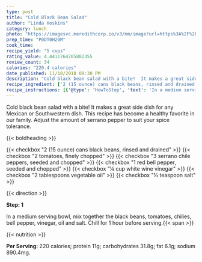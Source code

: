```yaml
---
type: post
title: "Cold Black Bean Salad"
author: "Linda Hoskins"
category: lunch
photo: "https://imagesvc.meredithcorp.io/v3/mm/image?url=https%3A%2F%2Fimages.media-allrecipes.com%2Fuserphotos%2F953315.jpg"
prep_time: "P0DT0H20M"
cook_time: 
recipe_yield: "5 cups"
rating_value: 4.4411764705882355
review_count: 34
calories: "220.4 calories"
date_published: 11/18/2018 09:30 PM
description: "Cold black bean salad with a bite!  It makes a great side dish for any Mexican or Southwestern dish. This recipe has become a healthy favorite in our family. Adjust the amount of serrano pepper to suit your spice tolerance."
recipe_ingredient: ['2 (15 ounce) cans black beans, rinsed and drained', '2 tomatoes, finely chopped', '3 serrano chile peppers, seeded and chopped', '1 red bell pepper, seeded and chopped', '¼ cup white wine vinegar', '2 tablespoons vegetable oil', '½ teaspoon salt']
recipe_instructions: [{'@type': 'HowToStep', 'text': 'In a medium serving bowl, mix together the black beans, tomatoes, chilies, bell pepper, vinegar, oil and salt. Chill for 1 hour before serving.\n'}]
---
```


Cold black bean salad with a bite!  It makes a great side dish for any Mexican or Southwestern dish. This recipe has become a healthy favorite in our family. Adjust the amount of serrano pepper to suit your spice tolerance. 

{{< boldheading >}}

{{< checkbox "2 (15 ounce) cans black beans, rinsed and drained" >}}
{{< checkbox "2  tomatoes, finely chopped" >}}
{{< checkbox "3  serrano chile peppers, seeded and chopped" >}}
{{< checkbox "1  red bell pepper, seeded and chopped" >}}
{{< checkbox "¼ cup white wine vinegar" >}}
{{< checkbox "2 tablespoons vegetable oil" >}}
{{< checkbox "½ teaspoon salt" >}}


{{< direction >}}

**Step: 1**

In a medium serving bowl, mix together the black beans, tomatoes, chilies, bell pepper, vinegar, oil and salt. Chill for 1 hour before serving.{{< span >}}

{{< nutrition >}}

**Per Serving:** 220 calories; protein 11g; carbohydrates 31.8g; fat 6.1g; sodium 890.4mg.